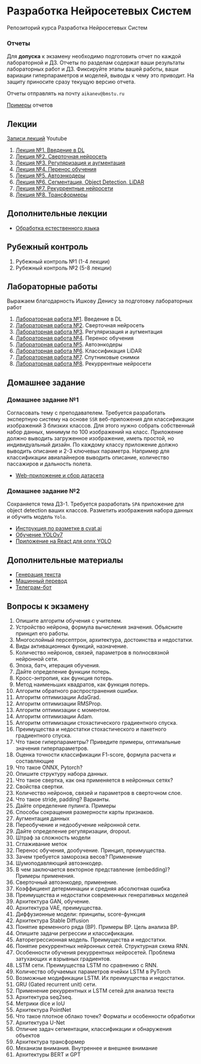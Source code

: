 # Разработка Нейросетевых Систем
Репозиторий курса Разработка Нейросетевых Систем

### Отчеты

Для **допуска** к экзамену необходимо подготовить отчет по каждой лабораторной и ДЗ. Отчеты по разделам содержат ваши результаты лабораторных работ и ДЗ. Фиксируйте этапы вашей работы, ваши вариации гиперпараметров и моделей, выводы к чему это приводит. На защиту приносите сразу текущую версию отчета.

Отчеты отправлять на почту ``aikanev@bmstu.ru``

[Примеры](/docs/) отчетов

## Лекции
[Записи лекций](https://www.youtube.com/watch?v=RkuP6N9Kk5k&list=PLLELLTvDgUQ_d9eUj_3XVpAdGByuU37kT&index=3) Youtube

1. [Лекция №1. Введение в DL](https://github.com/iu5git/Deep-learning/blob/main/lectures/Lection_1_DL.pdf)
2. [Лекция №2. Сверточная нейросеть](https://github.com/iu5git/Deep-learning/blob/main/lectures/Lection_2_CNN.pdf)
3. [Лекция №3. Регуляризация и аугментация](https://github.com/iu5git/Deep-learning/blob/main/lectures/Lection_3_Data_Augmentation.pdf)
4. [Лекция №4. Перенос обучения](https://github.com/iu5git/Deep-learning/blob/main/lectures/Lection_4_Transfer_Learning.pdf)
5. [Лекция №5. Автоэнкодеры](https://github.com/iu5git/Deep-learning/blob/main/lectures/Lection_5_Autoencoders.pdf)
7. [Лекция №6. Сегментация, Object Detection, LiDAR](https://github.com/iu5git/Deep-learning/blob/main/lectures/Lection_LiDAR.pdf)
6. [Лекция №7. Рекуррентные нейросети](https://github.com/iu5git/Deep-learning/blob/main/lectures/Lection_RNN.pdf)
8. [Лекция №8. Трансформеры](https://github.com/iu5git/Deep-learning/blob/main/lectures/Lection_8_Transformer.pdf)

## Дополнительные лекции
- [Обработка естественного языка](https://github.com/iu5git/Deep-learning/blob/main/lectures/Lection_NLP.pdf)

## Рубежный контроль
1. Рубежный контроль №1 (1-4 лекции)
2. Рубежный контроль №2 (5-8 лекции)

## Лабораторные работы

Выражаем благодарность Ишкову Денису за подготовку лабораторных работ

1. [Лабораторная работа №1](https://github.com/iu5git/Deep-learning/blob/main/notebooks/Lab1.ipynb). Введение в DL
2. [Лабораторная работа №2](https://github.com/iu5git/Deep-learning/blob/main/notebooks/Lab2.ipynb). Сверточная нейросеть
3. [Лабораторная работа №3](https://github.com/iu5git/Deep-learning/blob/main/notebooks/Lab3.ipynb). Регуляризация и аугментация
4. [Лабораторная работа №4](https://github.com/iu5git/Deep-learning/blob/main/notebooks/Lab4.ipynb). Перенос обучения
5. [Лабораторная работа №5](https://github.com/iu5git/Deep-learning/blob/main/notebooks/Lab5.ipynb). Автоэнкодеры
6. [Лабораторная работа №6](https://github.com/iu5git/Deep-learning/blob/main/notebooks/tree_classification.ipynb). Классификация LiDAR
7. [Лабораторная работа №7](https://github.com/iu5git/Deep-learning/blob/main/notebooks/Forest_sat.ipynb). Спутниковые снимки
8. [Лабораторная работа №8](https://github.com/iu5git/Deep-learning/blob/main/notebooks/LSTM.ipynb). Рекуррентные нейросети

## Домашнее задание

### Домашнее задание №1
Согласовать тему с преподавателем. Требуется разработать экспертную систему на основе `SSR` веб-приложения для классификации изображений 3 близких классов. Для этого нужно собрать собственный набор данных, минимум по 100 изображений на класс. Приложение должно выводить загруженное изображение, иметь простой, но индивидуальный дизайн. По каждому классу приложение должно выводить описание и 2-3 ключевых параметра. Например для классификации авиалайнеров выводить описание, количество пассажиров и дальность полета.
- [Web-приложение и сбор датасета](https://github.com/iu5git/Deep-learning/blob/main/homework/homework1.md)

### Домашнее задание №2
Сохраняется тема ДЗ-1. Требуется разработать `SPA` приложение для object detection ваших классов. Разметить изображения набора данных и обучить модель `Yolo`.
- [Инструкция по разметке в cvat.ai](cvat)
- [Обучение YOLOv7](/notebooks/YOLOv7.ipynb)
- [Приложение на React для onnx YOLO](yolov7_ts)

## Дополнительные материалы
- [Генерация текста](https://github.com/iu5git/Deep-learning/blob/main/notebooks/Text_generation.ipynb)
- [Машинный перевод](https://github.com/iu5git/Deep-learning/blob/main/notebooks/Machine_Translation.ipynb)
- [Телеграм-бот](https://github.com/iu5git/Deep-learning/blob/main/homework2/task.md)


## Вопросы к экзамену
1.	Опишите алгоритм обучения с учителем.
2.	Устройство нейрона, формула вычисления значения. Объясните принцип его работы. 
3.	Многослойный персептрон, архитектура, достоинства и недостатки.
4.	Виды активационных функций, назначение.
5.	Количество нейронов, связей, параметров в полносвязной нейронной сети.
6.	Эпоха, батч, итерация обучения.
7.  Дайте определение функции потерь.
8.	Кросс-энтропия, как функция потерь.
9.	Метод наименьших квадратов, как функция потерь.
10. Алгоритм обратного распространения ошибки.
11.	Алгоритм оптимизации AdaGrad.
12.	Алгоритм оптимизации RMSProp.
13.	Алгоритм оптимизации с моментом.
14.	Алгоритм оптимизации Adam.
15.	Алгоритм оптимизации стохастического градиентного спуска.
16. Преимущества и недостатки стохастического и пакетного градиентного спуска.
17.	Что такое гиперпараметры? Приведите примеры, оптимальные значения гиперпараметров.
18. Оценка точности классификации F1-score, формула расчета и составляющие
19. Что такое ONNX, Pytorch?
20. Опишите структуру набора данных.
21.	Что такое свертка, как она применяется в нейронных сетях?
22.	Свойства свертки.
23.	Количество нейронов, связей и параметров в сверточном слое.
24.	Что такое stride, padding? Варианты.
25. Дайте определение пулинга. Примеры
26. Способы сокращения размерности карты признаков.
27.	Аугментация данных
28.	Переобучение и недообучение нейронной сети.
29.	Дайте определение регуляризации, dropout.
30. Штраф за сложность модели
31. Сглаживание меток
32.	Перенос обучения, дообучение. Принцип, преимущества.
33. Зачем требуется заморозка весов? Применение
34.	Шумоподавляющий автоэнкодер.
35. В чем заключается векторное представление (embedding)? Примеры применения.
36. Сверточный автоэнкодер, применение.
37. Коэффициент детерминации и средняя абсолютная ошибка
38. Преимущества и недостатки современных генеративных моделей
39. Архитектура GAN, обучение.
40. Архитектура VAE, преимущества.
41. Диффузионные модели: принципы, score-функция
42. Архитектура Stable Diffusion
43.	Понятие временного ряда (ВР). Примеры ВР. Цель анализа ВР. 
44.	Опишите задачи регрессии и классификации.
45.	Авторегрессионная модель. Преимущества и недостатки.
46.	Понятие рекуррентных нейронных сетей. Структурная схема RNN.
47.	Особенности обучения рекуррентных нейросетей. Проблема затухающих и взрывных градиентов.
48.	LSTM сети. Преимущества LSTM по сравнению с RNN. 
49.	Количество обучаемых параметров ячейки LSTM в PyTorch
50.	Возможные модификации LSTM. Их преимущества и недостатки.
51.	GRU (Gated recurrent unit) сети.
52.	Применение рекуррентных и LSTM сетей для анализа текста
53. Архитектура seq2seq.
54. Метрики dice и IoU
55. Архитектура PointNet
56. Что такое плотное облако точек? Форматы и особенности обработки
57. Архитектура U-Net
58. Отличие задач сегментации, классификации и обнаружения объектов
59.	Архитектура трансформер
60.	Механизм внимания. Внутреннее и внешнее внимание
61. Архитектуры BERT и GPT